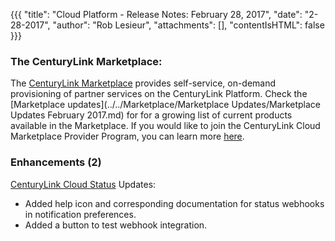{{{
"title": "Cloud Platform - Release Notes: February 28, 2017",
"date": "2-28-2017",
"author": "Rob Lesieur",
"attachments": [],
"contentIsHTML": false
}}}

### The CenturyLink Marketplace:

The [CenturyLink Marketplace](https://www.ctl.io/marketplace/) provides self-service, on-demand provisioning of partner services on the CenturyLink Platform. Check the [Marketplace updates](../../Marketplace/Marketplace Updates/Marketplace Updates February 2017.md) for for a growing list of current products available in the Marketplace.  If you would like to join the CenturyLink Cloud Marketplace Provider Program, you can learn more [here](/marketplace-program/). 

### Enhancements (2)

[CenturyLink Cloud Status](https://status.ctl.io/) Updates:

* Added help icon and corresponding documentation for status webhooks in notification preferences.
* Added a button to test webhook integration.
